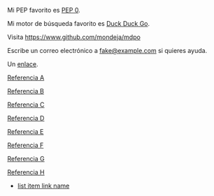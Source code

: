 Mi PEP favorito es [PEP 0](https://www.python.org/dev/peps/).

Mi motor de búsqueda favorito es [Duck Duck Go](https://duckduckgo.com "El mejor motor de búsqueda para privacidad").

Visita <https://www.github.com/mondeja/mdpo>

Escribe un correo electrónico a [fake@example.com](mailto:fake@example.com) si
quieres ayuda.

Un [enlace](https://tan-tan-tan-tan-tan-tan-tan-tan-largo-que-no-debe-ser-envuelto-en-multiples.lineas).

[Referencia A][1]

[Referencia B][2]

[Referencia C][3]

[Referencia D][4]

[Referencia E][1]

[Referencia F][6]

[Referencia G][7]

[Referencia H][8]

- [list item link name](https://example.com/a-big-link-with-a-very-very-long-and-big-url-name-on-it)

[1]: https://github.com/mondeja/mdpo
[2]: https://github.com/mondeja/mdpo "Segunda referencia"
[3]: https://github.com/mondeja/mdpo "Tercera referencia"
[4]: https://github.com/mondeja/mdpo "Cuarta referencia"
[6]: https://github.com/mondeja/mdpo "Sexta referencia"
[7]: https://github.com/mondeja/mdpo "Séptima referencia"
[8]: https://github.com/mondeja/mdpo "Octava referencia"
